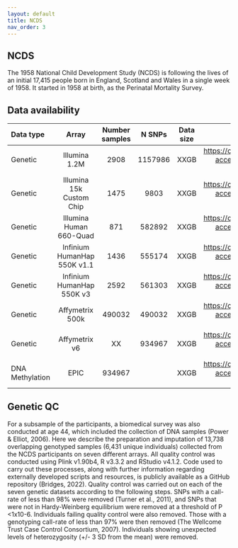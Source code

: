```yaml
---
layout: default
title: NCDS
nav_order: 3
---
```


## NCDS

The 1958 National Child Development Study (NCDS) is following the lives of an initial 17,415 people born in England, Scotland and Wales in a single week of 1958. It started in 1958 at birth, as the Perinatal Mortality Survey.

## Data availability 

| Data type       | Array       |Number samples | N SNPs |Data size   | Link to apply        |
| :---            |    :----:   |    :----:     |   :----:|  :----:  |          ---:        |
| Genetic         | Illumina 1.2M  | 2908        |     1157986              | XXGB       |<https://cls.ucl.ac.uk/data-access-training/data-access/> |
| Genetic         | Illumina 15k Custom Chip   | 1475        |    9803               | XXGB       |<https://cls.ucl.ac.uk/data-access-training/data-access/> |
| Genetic         | Illumina Human 660-Quad   | 871         |         582892          | XXGB       |<https://cls.ucl.ac.uk/data-access-training/data-access/> |
| Genetic         | Infinium HumanHap 550K v1.1   | 1436         |         555174          | XXGB       |<https://cls.ucl.ac.uk/data-access-training/data-access/> |
| Genetic         |Infinium HumanHap 550K v3   | 2592         |       561303            | XXGB       |<https://cls.ucl.ac.uk/data-access-training/data-access/> |
| Genetic         |Affymetrix 500k  | 490032         |      490032             | XXGB       |<https://cls.ucl.ac.uk/data-access-training/data-access/> |
| Genetic         |Affymetrix v6 | XX         |    934967               | XXGB       |<https://cls.ucl.ac.uk/data-access-training/data-access/> |
| DNA Methylation | EPIC  | 934967          |                | XXGB       |<https://cls.ucl.ac.uk/data-access-training/data-access/> |


## Genetic QC

For a subsample of the participants, a biomedical survey was also conducted at age 44, which included the collection of DNA samples (Power & Elliot, 2006). Here we describe the preparation and imputation of 13,738 overlapping genotyped samples (6,431 unique individuals) collected from the NCDS participants on seven different arrays. All quality control was conducted using Plink v1.90b4, R v3.3.2 and RStudio v4.1.2. Code used to carry out these processes, along with further information regarding externally developed scripts and resources, is publicly available as a GitHub repository (Bridges, 2022). Quality control was carried out on each of the seven genetic datasets according to the following steps. SNPs with a call-rate of less than 98% were removed (Turner et al., 2011), and SNPs that were not in Hardy-Weinberg equilibrium were removed at a threshold of P <1x10-6.  Individuals failing quality control were also removed. Those with a genotyping call-rate of less than 97% were then removed (The Wellcome Trust Case Control Consortium, 2007). Individuals showing unexpected levels of heterozygosity (+/- 3 SD from the mean) were removed.




